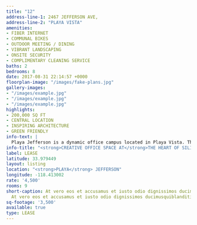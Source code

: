 ```yaml
---
title: "12"
address-line-1: 2467 JEFFERSON AVE,
address-line-2: "PLAYA VISTA"
amenities:
- FIBER INTERNET
- COMMUNAL BIKES
- OUTDOOR MEETING / DINING
- VIBRANT LANDSCAPING
- ONSITE SECURITY
- COMPLIMENTARY CLEANING SERVICE
baths: 2
bedrooms: 8
date: 2017-08-31 22:14:57 +0000
floorplan-image: "/images/fake-plans.jpg"
gallery-images:
- "/images/example.jpg"
- "/images/example.jpg"
- "/images/example.jpg"
highlights:
- 200,000 SQ FT
- CENTRAL LOCATION
- INSPIRING ARCHITECTURE
- GREEN FRIENDLY
info-text: |
  Playa Jefferson is a dynamic office campus located in Playa Vista. The campus features over 200,000 square feet of creative office space, with dramatic and distincitive architecure, substantial experior shared communal space, easy access to both the 90 and the 405 freeways, and is directly across the street from all of the amenitite at Runway Playa Vista.
info-title: "<strong>CREATIVE OFFICE SPACE AT</strong>THE HEART OF SILICON BEACH."
label: LEASE
latitude: 33.979449
layout: listing
location: "<strong>PLAYA</strong> JEFFERSON"
longitude: -118.413002
rate: '4,500'
rooms: 9
short-caption: At vero eos et accusamus et iusto odio dignissimos ducimus qui blanditiis
  At vero eos et accusamus et iusto odio dignissimos ducimusquiblanditiis
sq-footage: '3,500'
available: true
type: LEASE
---
```


